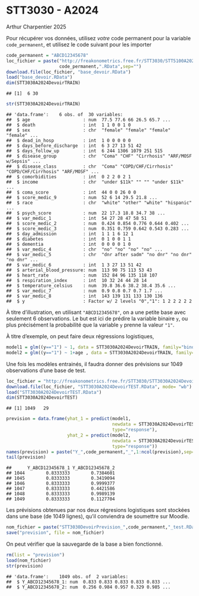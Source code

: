 STT3030 - A2024
================
Arthur Charpentier
2025

Pour récupérer vos données, utilisez *votre* code permanent pour la
variable `code_permanent`, et utilisez le code suivant pour les importer

``` r
code_permanent = "ABCD12345678"
loc_fichier = paste("http://freakonometrics.free.fr/STT3030/STT5100A2023DevoirTRAIN",
                    code_permanent,".RData",sep="")
download.file(loc_fichier, "base_devoir.RData")
load("base_devoir.RData")
dim(STT3030A2024DevoirTRAIN)
```

    ## [1]  6 30

``` r
str(STT3030A2024DevoirTRAIN)
```

    ## 'data.frame':    6 obs. of  30 variables:
    ##  $ age                    : num  77.5 77.6 66 26.5 65.7 ...
    ##  $ death                  : int  1 1 0 0 1 0
    ##  $ sex                    : chr  "female" "female" "female" "female" ...
    ##  $ dead_in_hosp           : int  1 0 0 0 0 0
    ##  $ days_before_discharge  : int  6 3 27 13 51 42
    ##  $ days_follow_up         : int  6 244 1306 1079 251 515
    ##  $ disease_group          : chr  "Coma" "CHF" "Cirrhosis" "ARF/MOSF w/Sepsis" ...
    ##  $ disease_class          : chr  "Coma" "COPD/CHF/Cirrhosis" "COPD/CHF/Cirrhosis" "ARF/MOSF" ...
    ##  $ comorbidities          : int  0 2 2 0 2 1
    ##  $ income                 : chr  "under $11k" "" "" "under $11k" ...
    ##  $ coma_score             : int  44 0 0 26 0 0
    ##  $ score_medic_9          : num  52 6 14 29.5 21.8 ...
    ##  $ race                   : chr  "white" "other" "white" "hispanic" ...
    ##  $ psych_score            : num  22 17.3 18.8 34.7 38 ...
    ##  $ var_medic_1            : int  54 27 28 47 58 51
    ##  $ score_medic_2          : num  0.424 0.854 0.776 0.644 0.402 ...
    ##  $ score_medic_3          : num  0.351 0.759 0.642 0.543 0.283 ...
    ##  $ day_admission          : int  1 1 1 6 12 1
    ##  $ diabetes               : int  0 1 0 0 1 1
    ##  $ dementia               : int  0 0 0 0 1 0
    ##  $ var_medic_4            : chr  "no" "no" "no" "no" ...
    ##  $ var_medic_5            : chr  "dnr after sadm" "no dnr" "no dnr" "no dnr" ...
    ##  $ var_medic_6            : int  1 3 27 13 51 42
    ##  $ arterial_blood_pressure: num  113 90 75 113 53 43
    ##  $ heart_rate             : num  152 84 96 135 118 107
    ##  $ respiration_index      : int  10 32 24 44 28 14
    ##  $ temperature_celsius    : num  39.8 36.6 38.2 38.4 35.6 ...
    ##  $ var_medic_7            : num  0.9 0.8 0.7 0.7 1.7 ...
    ##  $ var_medic_8            : int  143 139 131 133 130 136
    ##  $ y                      : Factor w/ 2 levels "0","1": 1 2 2 2 2 2

À titre d’illustration, en utilisant `"ABCD12345678"`, on a une petite
base avec seulement 6 observations. Le but est ici de prédire la
variable binaire `y`, ou plus précisément la probabilité que la variable
`y` prenne la valeur `"1"`.

À titre d’exemple, on peut faire deux régressions logistiques,

``` r
model1 = glm((y=="1") ~ 1, data = STT3030A2024DevoirTRAIN, family="binomial")
model2 = glm((y=="1") ~ 1+age , data = STT3030A2024DevoirTRAIN, family="binomial")
```

Une fois les modèles entrainés, il faudra donner des prévisions sur 1049
observations d’une base de test.

``` r
loc_fichier = "http://freakonometrics.free.fr/STT3030/STT3030A2024DevoirTEST.RData"
download.file(loc_fichier, "STT3030A2024DevoirTEST.RData", mode= "wb")
load("STT3030A2024DevoirTEST.RData")
dim(STT3030A2024DevoirTEST)
```

    ## [1] 1049   29

``` r
prevision = data.frame(yhat_1 = predict(model1, 
                                        newdata = STT3030A2024DevoirTEST,
                                        type="response"),
                       yhat_2 = predict(model2, 
                                        newdata = STT3030A2024DevoirTEST,
                                        type="response"))
names(prevision) = paste("Y_",code_permanent,"_",1:ncol(prevision),sep="")
tail(prevision)
```

    ##      Y_ABCD12345678_1 Y_ABCD12345678_2
    ## 1044        0.8333333        0.7384601
    ## 1045        0.8333333        0.3419094
    ## 1046        0.8333333        0.9999377
    ## 1047        0.8333333        0.4421586
    ## 1048        0.8333333        0.9989139
    ## 1049        0.8333333        0.1127704

Les prévisions obtenues par nos deux régresions logistiques sont
stockées dans une base (de 1049 lignes), qu’il conviendra de soumettre
sur Moodle.

``` r
nom_fichier = paste("STT3030DevoirPrevision_",code_permanent,"_test.RData",sep="")
save("prevision", file = nom_fichier)
```

On peut vérifier que la sauvegarde de la base a bien fonctionné.

``` r
rm(list = "prevision")
load(nom_fichier)
str(prevision)
```

    ## 'data.frame':    1049 obs. of  2 variables:
    ##  $ Y_ABCD12345678_1: num  0.833 0.833 0.833 0.833 0.833 ...
    ##  $ Y_ABCD12345678_2: num  0.256 0.984 0.957 0.329 0.985 ...
